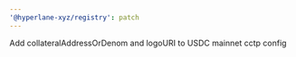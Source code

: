 ```yaml
---
'@hyperlane-xyz/registry': patch
---
```


Add collateralAddressOrDenom and logoURI to USDC mainnet cctp config

